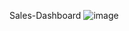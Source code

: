 Sales-Dashboard
![image](https://github.com/user-attachments/assets/8c98853e-6e67-45b7-a32b-bf9a4ee876df)

